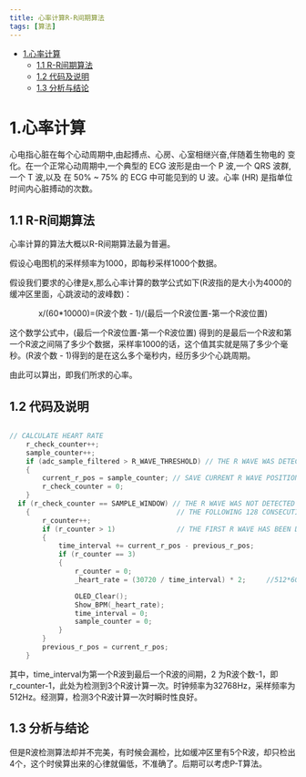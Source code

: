 ```yaml
---
title: 心率计算R-R间期算法
tags: [算法]
---
```


<!-- TOC depthFrom:1 depthTo:6 withLinks:1 updateOnSave:1 orderedList:0 -->

- [1.心率计算](#1心率计算)
	- [1.1 R-R间期算法](#11-r-r间期算法)
	- [1.2 代码及说明](#12-代码及说明)
	- [1.3 分析与结论](#13-分析与结论)

<!-- /TOC -->

# 1.心率计算

心电指心脏在每个心动周期中,由起搏点、心房、心室相继兴奋,伴随着生物电的
变化。在一个正常心动周期中,一个典型的 ECG 波形是由一个 P 波,一个 QRS 波群,一个 T 波,以及
在 50% ~ 75% 的 ECG 中可能见到的 U 波。心率 (HR) 是指单位时间内心脏搏动的次数。


## 1.1 R-R间期算法
心率计算的算法大概以R-R间期算法最为普遍。

假设心电图机的采样频率为1000，即每秒采样1000个数据。

假设我们要求的心律是x,那么心率计算的数学公式如下(R波指的是大小为4000的缓冲区里面，心跳波动的波峰数)：

<center>
x/(60*10000)=(R波个数 - 1)/(最后一个R波位置-第一个R波位置)  </center>





这个数学公式中，(最后一个R波位置-第一个R波位置) 得到的是最后一个R波和第一个R波之间隔了多少个数据，采样率1000的话，这个值其实就是隔了多少个毫秒。(R波个数 - 1)得到的是在这么多个毫秒内，经历多少个心跳周期。

 由此可以算出，即我们所求的心率。

## 1.2 代码及说明

``` c

// CALCULATE HEART RATE
	r_check_counter++;
	sample_counter++;
	if (adc_sample_filtered > R_WAVE_THRESHOLD) // THE R WAVE WAS DETECTED
	{
		current_r_pos = sample_counter; // SAVE CURRENT R WAVE POSITION
		r_check_counter = 0;
	}
  if (r_check_counter == SAMPLE_WINDOW) // THE R WAVE WAS NOT DETECTED DURING
	{									 // THE FOLLOWING 128 CONSECUTIVE SAMPLES
		r_counter++;
		if (r_counter > 1)				 // THE FIRST R WAVE HAS BEEN DETECTED
		{
			time_interval += current_r_pos - previous_r_pos;
			if (r_counter == 3)
			{
				r_counter = 0;
				_heart_rate = (30720 / time_interval) * 2;     //512*60=30720

				OLED_Clear();
				Show_BPM(_heart_rate);			
				time_interval = 0;
				sample_counter = 0;
			}
		}
		previous_r_pos = current_r_pos;
	}


```




其中，time_interval为第一个R波到最后一个R波的间期，2 为R波个数-1，即r_counter-1，此处为检测到3个R波计算一次。时钟频率为32768Hz，采样频率为512Hz。经测算，检测3个R波计算一次时瞬时性良好。

## 1.3 分析与结论

但是R波检测算法却并不完美，有时候会漏检，比如缓冲区里有5个R波，却只检出4个，这个时侯算出来的心律就偏低，不准确了。后期可以考虑P-T算法。
